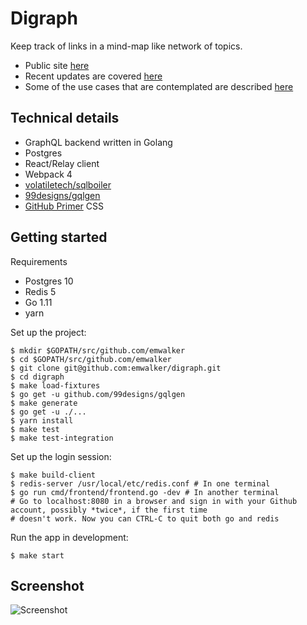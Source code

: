 # Digraph

Keep track of links in a mind-map like network of topics.

* Public site [here](https://digraph.app)
* Recent updates are covered [here](https://blog.digraph.app)
* Some of the use cases that are contemplated are described [here](https://github.com/emwalker/digraph/wiki)

## Technical details

* GraphQL backend written in Golang
* Postgres
* React/Relay client
* Webpack 4
* [volatiletech/sqlboiler](https://github.com/volatiletech/sqlboiler)
* [99designs/gqlgen](https://github.com/99designs/gqlgen)
* [GitHub Primer](https://styleguide.github.com/primer/) CSS

## Getting started

Requirements

* Postgres 10
* Redis 5
* Go 1.11
* yarn

Set up the project:
```
$ mkdir $GOPATH/src/github.com/emwalker
$ cd $GOPATH/src/github.com/emwalker
$ git clone git@github.com:emwalker/digraph.git
$ cd digraph
$ make load-fixtures
$ go get -u github.com/99designs/gqlgen
$ make generate
$ go get -u ./...
$ yarn install
$ make test
$ make test-integration
```

Set up the login session:
```
$ make build-client
$ redis-server /usr/local/etc/redis.conf # In one terminal
$ go run cmd/frontend/frontend.go -dev # In another terminal
# Go to localhost:8080 in a browser and sign in with your Github account, possibly *twice*, if the first time
# doesn't work. Now you can CTRL-C to quit both go and redis
```

Run the app in development:
```
$ make start
```

## Screenshot

![Screenshot](https://user-images.githubusercontent.com/760949/58448929-aca6c000-80c6-11e9-83b2-6fa408f2cced.png)
